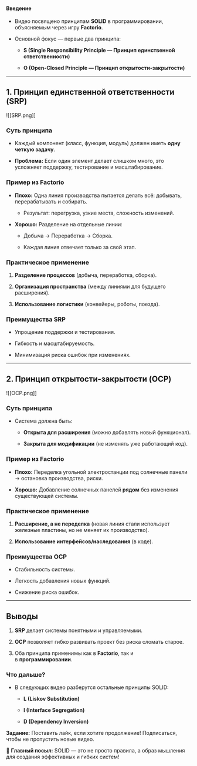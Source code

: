 #### **Введение**

- Видео посвящено принципам **SOLID** в программировании, объясняемым через игру **Factorio**.
    
- Основной фокус — первые два принципа:
    
    - **S (Single Responsibility Principle — Принцип единственной ответственности)**
        
    - **O (Open-Closed Principle — Принцип открытости-закрытости)**
        

---

## **1. Принцип единственной ответственности (SRP)**
![[SRP.png]]
### **Суть принципа**

- Каждый компонент (класс, функция, модуль) должен иметь **одну четкую задачу**.
    
- **Проблема:** Если один элемент делает слишком много, это усложняет поддержку, тестирование и масштабирование.
    

### **Пример из Factorio**

- **Плохо:** Одна линия производства пытается делать всё: добывать, перерабатывать и собирать.
    
    - Результат: перегрузка, узкие места, сложность изменений.
        
- **Хорошо:** Разделение на отдельные линии:
    
    - Добыча → Переработка → Сборка.
        
    - Каждая линия отвечает только за свой этап.
        

### **Практическое применение**

1. **Разделение процессов** (добыча, переработка, сборка).
    
2. **Организация пространства** (между линиями для будущего расширения).
    
3. **Использование логистики** (конвейеры, роботы, поезда).
    

### **Преимущества SRP**

- Упрощение поддержки и тестирования.
    
- Гибкость и масштабируемость.
    
- Минимизация риска ошибок при изменениях.
    

---

## **2. Принцип открытости-закрытости (OCP)**
![[OCP.png]]
### **Суть принципа**

- Система должна быть:
    
    - **Открыта для расширения** (можно добавлять новый функционал).
        
    - **Закрыта для модификации** (не изменять уже работающий код).
        

### **Пример из Factorio**

- **Плохо:** Переделка угольной электростанции под солнечные панели → остановка производства, риски.
    
- **Хорошо:** Добавление солнечных панелей **рядом** без изменения существующей системы.
    

### **Практическое применение**

1. **Расширение, а не переделка** (новая линия стали использует железные пластины, но не меняет их производство).
    
2. **Использование интерфейсов/наследования** (в коде).
    

### **Преимущества OCP**

- Стабильность системы.
    
- Легкость добавления новых функций.
    
- Снижение риска ошибок.
    

---

## **Выводы**

1. **SRP** делает системы понятными и управляемыми.
    
2. **OCP** позволяет гибко развивать проект без риска сломать старое.
    
3. Оба принципа применимы как в **Factorio**, так и в **программировании**.
    

### **Что дальше?**

- В следующих видео разберутся остальные принципы SOLID:
    
    - **L (Liskov Substitution)**
        
    - **I (Interface Segregation)**
        
    - **D (Dependency Inversion)**
        

**Задание:** Поставить лайк, если хотите продолжение! Подписаться, чтобы не пропустить новые видео.

🚀 **Главный посыл:** SOLID — это не просто правила, а образ мышления для создания эффективных и гибких систем!